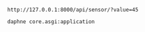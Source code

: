 ```
http://127.0.0.1:8000/api/sensor/?value=45
```

```commandline
daphne core.asgi:application
```

